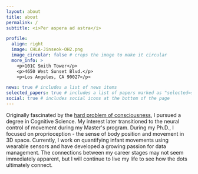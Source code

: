 ```yaml
---
layout: about
title: about
permalink: /
subtitle: <i>Per aspera ad astra</i>

profile:
  align: right
  image: CHLA-Jinseok-OH2.png
  image_circular: false # crops the image to make it circular
  more_info: >
    <p>101C Smith Tower</p>
    <p>4650 West Sunset Blvd.</p>
    <p>Los Angeles, CA 90027</p>

news: true # includes a list of news items
selected_papers: true # includes a list of papers marked as "selected={true}"
social: true # includes social icons at the bottom of the page
---
```


Originally fascinated by the <a href='https://en.wikipedia.org/wiki/Hard_problem_of_consciousness'>hard problem of consciousness</a>, I pursued a degree in Cognitive Science. My interest later transitioned to the neural control of movement during my Master's program. During my Ph.D., I focused on proprioception - the sense of body position and movement in 3D space. Currently, I work on quantifying infant movements using wearable sensors and have developed a growing passion for data management. The connections between my career stages may not seem immediately apparent, but I will continue to live my life to see how the dots ultimately connect.
